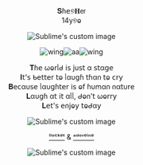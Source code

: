 
<div align="center">𝐒ɦ𝖾୭𝐇𝖾𝗋
<div align="center">14y୭ⱺ

<p align="center">
  <img src="https://64.media.tumblr.com/6d8add859b3f8ebf1f1b61eab4e7fd6f/262d378b995b0627-55/s400x600/bd20a6af4ca888f05065679a381ba537e97c3dde.pnj" alt="Sublime's custom image"/>
</p>

![wing](https://64.media.tumblr.com/365db5fc894e9d71de327667e3d038d8/ec634dc05569b9f8-28/s75x75_c1/5547cf6d9ae5e7df98f9808b673f20b8547814c9.gifv)![aa](https://64.media.tumblr.com/717ec88b3d15bfb3de214657a95d0d88/791b2ba427168bbc-a1/s75x75_c1/cb6c4f24c7907773fc0eed491756b2b60ad3da30.gifv)![wing](https://64.media.tumblr.com/2ee7e7d5c57e5601ff9bd7366e0520f6/ec634dc05569b9f8-c0/s75x75_c1/d7145b0c0b6e3052348b041d3d0653750d37e3f6.gifv)

<div align="center"> 𝐓ɦ𝖾 ωⱺ𝗋ᥣᑯ 𝗂𝗌 𝗃υ𝗌𝗍 α 𝗌𝗍α𝗀𝖾
	
<div align="center">𝚰𝗍'𝗌 ᑲ𝖾𝗍𝗍𝖾𝗋 𝗍ⱺ ᥣαυ𝗀ɦ 𝗍ɦα𐓣 𝗍ⱺ 𝖼𝗋𝗒

<div align="center">
𝐁𝖾𝖼αυ𝗌𝖾 ᥣαυ𝗀ɦ𝗍𝖾𝗋 𝗂𝗌 ⱺ𝖿 ɦυꭑα𐓣 𐓣α𝗍υ𝗋𝖾

<div align="center">𝐋αυ𝗀ɦ α𝗍 𝗂𝗍 αᥣᥣ, ᑯⱺ𐓣'𝗍 ωⱺ𝗋𝗋𝗒

<div align="center">𝐋𝖾𝗍'𝗌 𝖾𐓣𝗃ⱺ𝗒 𝗍ⱺᑯα𝗒

<p align="center">
  <img src="https://64.media.tumblr.com/58274bf2ed5d8a696bccd1e40a3f4db9/5c493d0cfed27f69-07/s400x600/93923fa9f0cbc9a15ceabd6c03e12029f8c51651.pnj" alt="Sublime's custom image"/>
</p>


[ˡˡᵒᶜᵏᵉᵗ](https://www.tumblr.com/llocket) & [ᵃᵈᵒʳᵉⁱⁿᵉ](https://www.tumblr.com/adoreine)
<p align="center">
  <img src="https://64.media.tumblr.com/3bd1f9a5360bb16f69be45f84b44c394/bdbbf3489b406cb1-5d/s75x75_c1/b5f5de82b8f0f8f741367f766d8658df98443354.webp" alt="Sublime's custom image"/>
</p>

